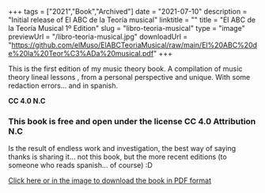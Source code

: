 +++
tags = ["2021","Book","Archived"]
date = "2021-07-10"
description = "Initial release of El ABC de la Teoría musical"
linktitle = ""
title = "El ABC de la Teoría Musical 1º Edition"
slug = "libro-teoria-musical"
type = "image"
previewUrl = "/libro-teoria-musical.jpg"
downloadUrl = "https://github.com/elMuso/ElABCTeoriaMusical/raw/main/El%20ABC%20de%20la%20Teor%C3%ADa%20musical.pdf"
+++

This is the first edition of my music theory book. A compilation of music theory lineal lessons , from a personal perspective and unique. With some redaction errors... and in spanish. 

**CC 4.0 N.C**<!--more-->

### This book is free and open under the license CC 4.0 Attribution N.C

Is the result of endless work and investigation, the best way of saying thanks is sharing it... not this book, but the more recent editions (to someone who reads spanish... of course) :D

[Click here or in the image to download the book in PDF format](https://github.com/elMuso/ElABCTeoriaMusical/raw/main/El%20ABC%20de%20la%20Teor%C3%ADa%20musical.pdf)

